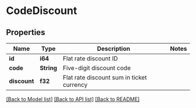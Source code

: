 # CodeDiscount

## Properties

Name | Type | Description | Notes
------------ | ------------- | ------------- | -------------
**id** | **i64** | Flat rate discount ID | 
**code** | **String** | Five-digit discount code | 
**discount** | **f32** | Flat rate discount sum in ticket currency | 

[[Back to Model list]](../README.md#documentation-for-models) [[Back to API list]](../README.md#documentation-for-api-endpoints) [[Back to README]](../README.md)


